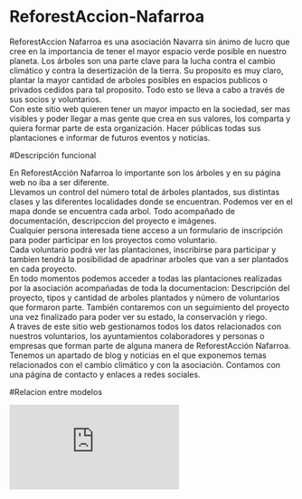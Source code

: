 # ReforestAccion-Nafarroa

ReforestAccion Nafarroa es una asociación Navarra sin ánimo de lucro que cree en la importancia de tener el mayor espacio verde posible en nuestro planeta. Los árboles son una parte clave para la lucha contra el cambio climático y contra la desertización de la tierra. Su proposito es muy claro, plantar la mayor cantidad de arboles posibles en espacios publicos o privados cedidos para tal proposito. Todo esto se lleva a cabo a través de sus socios y voluntarios.
<br>
Con este sitio web quieren tener un mayor impacto en la sociedad, ser mas visibles y poder llegar a mas gente que crea en sus valores, los comparta y quiera formar parte de esta organización. Hacer públicas todas sus plantaciones e informar de futuros eventos y noticias.<br>

#Descripción funcional

En ReforestAcción Nafarroa lo importante son los árboles y en su página web no iba a ser diferente.<br>
Llevamos un control del número total de árboles plantados, sus distintas clases y las diferentes localidades donde se encuentran. Podemos ver en el mapa donde se encuentra cada arbol. Todo acompañado de documentación, descripccion del proyecto e imágenes.
<br>
Cualquier persona interesada tiene acceso a un formulario de inscripción para poder participar en los proyectos como voluntario.<br>
Cada voluntario podrá ver las plantaciones, inscribirse para participar y tambien tendrá la posibilidad de apadrinar arboles que van a ser plantados en cada proyecto.<br>
En todo momentos podemos acceder a todas las plantaciones realizadas por la asociación acompañadas de toda la documentacion: Descripción del proyecto, tipos y cantidad de arboles plantados y número de voluntarios que formaron parte. También contaremos con un seguimiento del proyecto una vez finalizado para poder ver su estado, la conservación y riego.<br>
A traves de este sitio web gestionamos todos los datos relacionados con nuestros voluntarios, los ayuntamientos colaboradores y personas o empresas que forman parte de alguna manera de ReforestAcción Nafarroa.<br>
Tenemos un apartado de blog y noticias en el que exponemos temas relacionados con el cambio climático y con la asociación. Contamos con una página de contacto y enlaces a redes sociales.<br>

#Relacion entre modelos

![Image text](https://github.com/AdrianVid/ReforestAccion-Nafarroa/blob/main/Esquema-modelos.fig)
